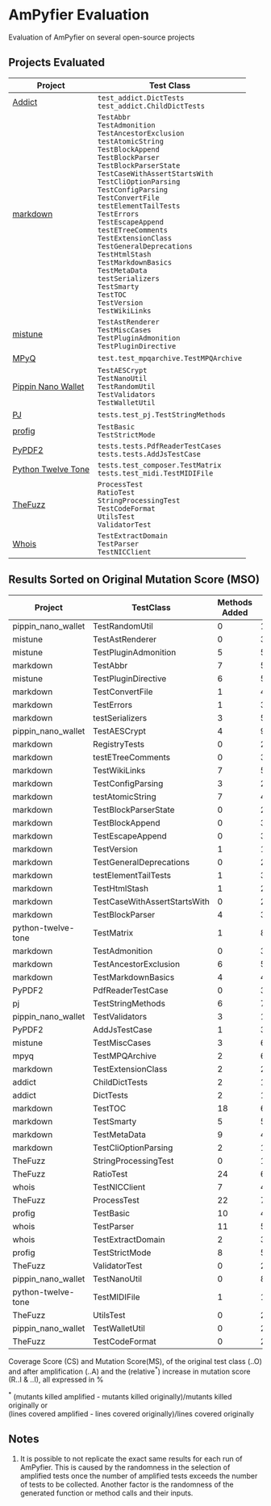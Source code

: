 # AmPyfier Evaluation
Evaluation of AmPyfier on several open-source projects

## Projects Evaluated
| **Project** | **Test Class**|
| --- | --- |
| [Addict](https://github.com/mewwts/addict) | `test_addict.DictTests` <br> `test_addict.ChildDictTests` |
| [markdown](https://github.com/Python-Markdown/markdown) | `TestAbbr` <br> `TestAdmonition` <br> `TestAncestorExclusion` <br> `testAtomicString` <br> `TestBlockAppend` <br> `TestBlockParser` <br> `TestBlockParserState` <br> `TestCaseWithAssertStartsWith` <br> `TestCliOptionParsing` <br> `TestConfigParsing` <br> `TestConvertFile` <br> `testElementTailTests` <br> `TestErrors` <br> `TestEscapeAppend` <br> `testETreeComments` <br> `TestExtensionClass` <br> `TestGeneralDeprecations` <br> `TestHtmlStash` <br> `TestMarkdownBasics` <br> `TestMetaData` <br> `testSerializers` <br> `TestSmarty` <br> `TestTOC` <br> `TestVersion` <br> `TestWikiLinks` |
| [mistune](https://github.com/lepture/mistune) | `TestAstRenderer` <br> `TestMiscCases` <br> `TestPluginAdmonition` <br> `TestPluginDirective` |
| [MPyQ](https://github.com/eagleflo/mpyq) | `test.test_mpqarchive.TestMPQArchive` |
| [Pippin Nano Wallet](https://github.com/appditto/pippin_nano_wallet) | `TestAESCrypt` <br> `TestNanoUtil` <br> `TestRandomUtil` <br> `TestValidators` <br> `TestWalletUtil` |
| [PJ](https://github.com/eatonphil/pj) | `tests.test_pj.TestStringMethods` |
| [profig](https://github.com/dhagrow/profig) | `TestBasic` <br> `TestStrictMode` |
| [PyPDF2](https://github.com/mstamy2/PyPDF2) | `tests.tests.PdfReaderTestCases` <br> `tests.tests.AddJsTestCase` |
| [Python Twelve Tone](https://github.com/accraze/python-twelve-tone) | `tests.test_composer.TestMatrix` <br> `tests.test_midi.TestMIDIFile` |
| [TheFuzz](https://github.com/dhagrow/profig) | `ProcessTest` <br> `RatioTest` <br> `StringProcessingTest` <br> `TestCodeFormat` <br> `UtilsTest` <br> `ValidatorTest` |
| [Whois](https://github.com/richardpenman/whois) | `TestExtractDomain` <br> `TestParser` <br> `TestNICClient` |


## Results Sorted on Original Mutation Score (MSO)
| Project            | TestClass                    | Methods Added | CSO     | CSA     | CSI   | RCSI  | MSO    | MSA     | MSI    | RMSI    |
|--------------------|------------------------------|---------------|---------|---------|-------|-------|--------|---------|--------|---------|
| pippin_nano_wallet | TestRandomUtil               |             0 |    100% |    100% |    0% |    0% |   100% |    100% |   100% |      0% |
| mistune            | TestAstRenderer              |             0 |  34,61% |  34,61% |    0% |    0% | 99,30% |  99,30% |     0% |      0% |
| mistune            | TestPluginAdmonition         |             5 |  56,85% |  58,32% | 1,47% | 2,59% | 97,27% |  97,27% |     0% |      0% |
| markdown           | TestAbbr                     |             7 |  55,92% |  57,83% | 1,91% | 3,42% | 96,18% |  99,31% |  3,13% |   3,26% |
| mistune            | TestPluginDirective          |             6 |  59,50% |  62,74% | 3,24% | 5,45% | 95,96% |  98,07% |  2,11% |   2,20% |
| markdown           | TestConvertFile              |             1 |  46,12% |  46,18% | 0,06% | 0,13% | 94,42% |  94,42% |     0% |      0% |
| markdown           | TestErrors                   |             1 |  33,33% |  33,80% | 0,47% | 1,40% | 93,21% |  93,21% |     0% |      0% |
| markdown           | testSerializers              |             3 |  50,38% |  50,96% | 0,58% | 1,16% | 93,08% |  96,18% |  3,10% |   3,33% |
| pippin_nano_wallet | TestAESCrypt                 |             4 |  96,55% |    100% | 3,45% | 3,57% | 93,06% |  98,61% |  5,56% |   5,96% |
| markdown           | RegistryTests                |             0 |  27,32% |  27,32% | 0,00% | 0,00% | 92,44% |  92,44% |     0% |      0% |
| markdown           | testETreeComments            |             0 |  33,57% |  33,57% |    0% |    0% | 92,37% |  92,37% |     0% |      0% |
| markdown           | TestWikiLinks                |             7 |  53,41% |  54,55% | 1,14% | 2,13% | 92,32% |  96,38% |  4,06% |   4,40% |
| markdown           | TestConfigParsing            |             3 |  25,80% |  25,80% | 0,00% |    0% | 92,18% |  93,20% |  1,02% |   1,11% |
| markdown           | testAtomicString             |             7 |  43,49% |  44,25% | 0,76% | 1,74% | 91,83% |  94,86% |  3,03% |   3,29% |
| markdown           | TestBlockParserState         |             0 |  25,39% |  25,39% |    0% |    0% | 91,82% |  91,82% |     0% |      0% |
| markdown           | TestBlockAppend              |             0 |  31,39% |  31,39% |    0% |    0% | 91,62% |  91,62% |     0% |      0% |
| markdown           | TestEscapeAppend             |             0 |  31,93% |  31,93% |    0% |    0% | 91,62% |  91,62% |     0% |      0% |
| markdown           | TestVersion                  |             1 | 100,00% | 100,00% | 0,00% |    0% | 91,53% |  93,22% |  1,69% |   1,85% |
| markdown           | TestGeneralDeprecations      |             0 |  25,10% |  25,10% |    0% |    0% | 91,47% |  91,47% |     0% |      0% |
| markdown           | testElementTailTests         |             1 |  32,69% |  32,75% | 0,06% | 0,18% | 91,41% |  91,41% |     0% |      0% |
| markdown           | TestHtmlStash                |             1 |  25,74% |  25,74% |    0% |    0% | 91,36% |  91,76% |  0,37% |   0,41% |
| markdown           | TestCaseWithAssertStartsWith |             0 |  25,06% |  25,06% |    0% |    0% | 91,09% |  91,09% |     0% |      0% |
| markdown           | TestBlockParser              |             4 |  37,89% |  38,70% | 0,82% | 2,16% | 90,71% |  93,81% |  3,10% |   3,41% |
| python-twelve-tone | TestMatrix                   |             1 |  83,64% |  83,64% |    0% |    0% | 90,32% |  91,94% |  1,61% |   1,79% |
| markdown           | TestAdmonition               |             0 |  33,25% |  33,25% |    0% |    0% | 90,16% |  90,16% |     0% |      0% |
| markdown           | TestAncestorExclusion        |             6 |  56,74% |  59,19% | 2,45% | 4,32% | 89,77% |  95,02% |  5,24% |   5,84% |
| markdown           | TestMarkdownBasics           |             4 |  45,94% |  46,53% | 0,58% | 1,27% | 89,73% |  94,50% |  4,78% |   5,32% |
| PyPDF2             | PdfReaderTestCase            |             0 |  34,46% |  34,46% |    0% |    0% | 89,27% |  89,27% |     0% |      0% |
| pj                 | TestStringMethods            |             6 |     75% |  78,95% | 3,95% | 5,26% | 87,56% |  89,78% |  2,22% |   2,54% |
| pippin_nano_wallet | TestValidators               |             3 |    100% |    100% |    0% |    0% | 86,57% |  91,04% |  4,48% |   5,17% |
| PyPDF2             | AddJsTestCase                |             1 |  32,14% |  32,17% | 0,03% | 0,10% | 86,44% |  86,44% |     0% |      0% |
| mistune            | TestMiscCases                |             3 |  62,74% |  66,27% | 3,53% | 5,63% | 85,13% |  92,48% |  7,35% |   8,64% |
| mpyq               | TestMPQArchive               |             2 |  65,27% |  65,65% | 0,38% | 0,58% | 81,92% |  83,38% |  1,46% |   1,78% |
| markdown           | TestExtensionClass           |             2 |  25,06% |  25,54% | 0,48% | 1,91% | 81,23% |  88,45% |  7,22% |   8,89% |
| addict             | ChildDictTests               |             2 | 100,00% | 100,00% | 0,00% | 0,00% | 80,52% |  83,12% |  2,60% |   3,23% |
| addict             | DictTests                    |             2 | 100,00% | 100,00% | 0,00% | 0,00% | 80,52% |  83,12% |  2,60% |   3,23% |
| markdown           | TestTOC                      |            18 |  61,30% |  67,17% | 5,86% | 9,56% | 79,88% |  92,93% | 13,10% |  16,39% |
| markdown           | TestSmarty                   |             5 |  50,24% |  50,54% | 0,30% | 0,60% | 78,48% |  79,40% |  0,92% |   1,17% |
| markdown           | TestMetaData                 |             9 |  47,85% |  54,07% | 6,22% |   13% | 76,23% |  87,18% | 10,95% |  14,36% |
| markdown           | TestCliOptionParsing         |             2 |    100% |    100% |    0% |    0% | 75,44% |  80,70% |  5,26% |   6,89% |
| TheFuzz            | StringProcessingTest         |             0 |    100% |    100% |    0% | 0,00% | 66,67% |  66,67% |     0% |      0% |
| TheFuzz            | RatioTest                    |            24 |  60,49% |  62,92% | 2,43% | 4,02% | 56,53% |  73,86% | 17,33% |  30,65% |
| whois              | TestNICClient                |             7 |  43,35% |  44,87% | 1,52% | 3,51% | 54,74% |  81,47% | 26,72% |  48,82% |
| TheFuzz            | ProcessTest                  |            22 |  76,60% |  78,72% | 2,13% | 2,78% | 54,25% |  82,53% | 28,28% |  52,12% |
| profig             | TestBasic                    |            10 |  49,39% |  50,34% | 0,95% | 1,92% | 50,36% |  54,68% |  4,32% |   8,57% |
| whois              | TestParser                   |            11 |  53,15% |  53,87% | 4,72% | 8,89% | 47,70% |  60,94% | 13,47% |  28,37% |
| whois              | TestExtractDomain            |             2 |  37,49% |  37,58% | 0,09% | 0,24% | 43,88% |  48,98% |  5,10% |  11,63% |
| profig             | TestStrictMode               |             8 |  58,62% |  61,19% | 2,58% | 4,40% | 35,11% |  38,42% |  3,31% |   9,42% |
| TheFuzz            | ValidatorTest                |             0 |  28,27% |  28,27% |    0% |    0% | 34,65% |  34,65% |     0% |      0% |
| pippin_nano_wallet | TestNanoUtil                 |             0 |  87,50% |  87,50% |    0% |    0% | 29,27% |  29,27% |     0% |      0% |
| python-twelve-tone | TestMIDIFile                 |             1 | 100,00% | 100,00% | 0,00% | 0,00% | 27,78% | 100,00% | 72,22% | 260,00% |
| TheFuzz            | UtilsTest                    |             0 |  29,79% |  29,79% |    0% |    0% | 19,23% |  19,23% |     0% |      0% |
| pippin_nano_wallet | TestWalletUtil               |             0 |  23,53% |  23,53% |    0% |    0% | 12,90% |  12,90% |  0,00% |   0,00% |
| TheFuzz            | TestCodeFormat               |             0 |  26,44% |  26,44% |    0% |    0% |  8,45% |   8,45% |     0% |      0% |

Coverage Score (CS) and Mutation Score(MS), of the original test class (..O) and after amplification (..A) and the
(relative<sup>\*</sup>) increase in mutation score (R..I & ..I), all
expressed in %

<sup>\*</sup> (mutants killed amplified - mutants killed originally)/mutants killed originally or    
(lines covered amplified - lines covered originally)/lines covered originally

## Notes
1. It is possible to not replicate the exact same results for each run of AmPyfier.
This is caused by the randomness in the selection of amplified tests once the number of amplified tests exceeds the number of tests to be collected.
Another factor is the randomness of the generated function or method calls and their inputs.
